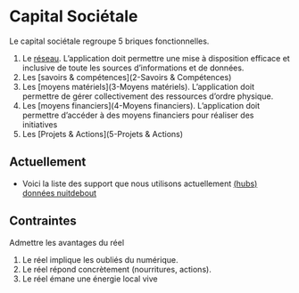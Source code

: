 
Capital Sociétale
===

Le capital sociétale regroupe 5 briques fonctionnelles.

1. Le [réseau](1-Réseau).
   L’application doit permettre une mise à disposition efficace et inclusive de toute les sources d’informations et de données.
2. Les [savoirs & compétences](2-Savoirs & Compétences)
3. Les [moyens matériels](3-Moyens matériels).
   L’application doit permettre de gérer collectivement des ressources d’ordre physique.
4. Les [moyens financiers](4-Moyens financiers).
   L’application doit permettre d’accéder à des moyens financiers pour réaliser des initiatives
5. Les [Projets & Actions](5-Projets & Actions)

## Actuellement

- Voici la liste des support que nous utilisons actuellement 
[(hubs) données nuitdebout](https://www.mindmeister.com/fr/726853954/hubs-donn-es-nuitdebout)

## Contraintes

Admettre les avantages du réel

1. Le réel implique les oubliés du numérique.
2. Le réel répond concrètement (nourritures, actions).
3. Le réel émane une énergie local vive
